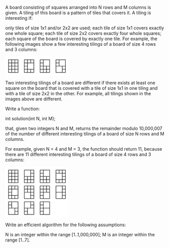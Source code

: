 A board consisting of squares arranged into N rows and M columns is given. A tiling of this board is a pattern of tiles that covers it. A tiling is interesting if:

only tiles of size 1x1 and/or 2x2 are used;
each tile of size 1x1 covers exactly one whole square;
each tile of size 2x2 covers exactly four whole squares;
each square of the board is covered by exactly one tile.
For example, the following images show a few interesting tilings of a board of size 4 rows and 3 columns:

<img src="demo.gif" align="center" />


Two interesting tilings of a board are different if there exists at least one square on the board that is covered with a tile of size 1x1 in one tiling and with a tile of size 2x2 in the other. For example, all tilings shown in the images above are different.

Write a function:

int solution(int N, int M);

that, given two integers N and M, returns the remainder modulo 10,000,007 of the number of different interesting tilings of a board of size N rows and M columns.

For example, given N = 4 and M = 3, the function should return 11, because there are 11 different interesting tilings of a board of size 4 rows and 3 columns:

<img src="example.gif" align="center" />

Write an efficient algorithm for the following assumptions:

N is an integer within the range [1..1,000,000];
M is an integer within the range [1..7].
